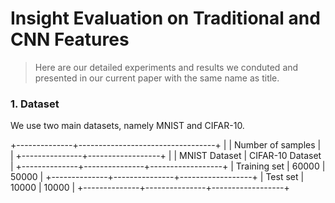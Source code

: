# Insight Evaluation on Traditional and CNN Features

> Here are our detailed experiments and results we conduted and presented in our current paper with the same name as title. 

### 1. Dataset 
We use two main datasets, namely MNIST and CIFAR-10.

+--------------+----------------------------------+
|              |         Number of samples        |
|              +---------------+------------------+
|              | MNIST Dataset | CIFAR-10 Dataset |
+--------------+---------------+------------------+
| Training set |     60000     |       50000      |
+--------------+---------------+------------------+
| Test set     |     10000     |       10000      |
+--------------+---------------+------------------+
